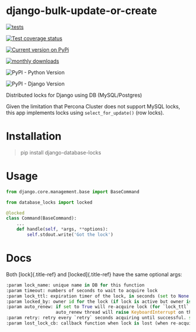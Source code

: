 # django-bulk-update-or-create


[![tests](https://github.com/fopina/django-database-locks/workflows/tests/badge.svg)](https://github.com/fopina/django-database-locks/actions?query=workflow%3Atests)

[![Test coverage status](https://codecov.io/gh/fopina/django-database-locks/branch/master/graph/badge.svg)](https://codecov.io/gh/fopina/django-database-locks)

[![Current version on PyPi](https://img.shields.io/pypi/v/django-database-locks)](https://pypi.org/project/django-database-locks/)

[![monthly downloads](https://img.shields.io/pypi/dm/django-database-locks)](https://pypi.org/project/django-database-locks/)

![PyPI - Python Version](https://img.shields.io/pypi/pyversions/django-database-locks)

![PyPI - Django Version](https://img.shields.io/pypi/djversions/django-database-locks)

Distributed locks for Django using DB (MySQL/Postgres)

Given the limitation that Percona Cluster does not support MySQL locks,
this app implements locks using `select_for_update()` (row
locks).

Installation
============

> pip install django-database-locks

Usage
=====


```python
from django.core.management.base import BaseCommand

from database_locks import locked

@locked
class Command(BaseCommand):
    ...
    def handle(self, *args, **options):
        self.stdout.write('Got the lock')
```

Docs
====

Both [lock]{.title-ref} and [locked]{.title-ref} have the same optional
args:

```python
:param lock_name: unique name in DB for this function
:param timeout: numbers of seconds to wait to acquire lock
:param lock_ttl: expiration timer of the lock, in seconds (set to None to infinite)
:param locked_by: owner id for the lock (if lock is active but owner is the same, returns acquired)
:param auto_renew: if set to True will re-acquire lock (for `lock_ttl` seconds) before `lock_ttl` is over.
                   auto_renew thread will raise KeyboardInterrupt on the main thread in case re-acquiring fails
:param retry: retry every `retry` seconds acquiring until successful. set to None or 0 to disable.
:param lost_lock_cb: callback function when lock is lost (when re-acquiring). defaults to raising LockException
```
